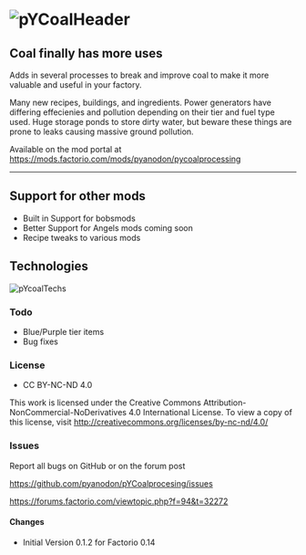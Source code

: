 # ![pYCoalHeader](http://i.imgur.com/StlIACh.jpg "pY Coal Processing")

## Coal finally has more uses

Adds in several processes to break and improve coal to make it more valuable and useful in your factory.

Many new recipes, buildings, and ingredients. Power generators have differing effecienies and pollution depending on their tier and fuel type used. Huge storage ponds to store dirty water, but beware these things are prone to leaks causing massive ground pollution.

Available on the mod portal at <https://mods.factorio.com/mods/pyanodon/pycoalprocessing>

-----

## Support for other mods

* Built in Support for bobsmods
* Better Support for Angels mods coming soon
* Recipe tweaks to various mods

## Technologies

![pYcoalTechs](http://i.imgur.com/ls3FQ8G.jpg "Technologies")

### Todo

* Blue/Purple tier items
* Bug fixes

### License

* CC BY-NC-ND 4.0

This work is licensed under the Creative Commons Attribution-NonCommercial-NoDerivatives 4.0 International License. To view a copy of this license, visit <http://creativecommons.org/licenses/by-nc-nd/4.0/>

### Issues

Report all bugs on GitHub or on the forum post

<https://github.com/pyanodon/pYCoalprocesing/issues>

<https://forums.factorio.com/viewtopic.php?f=94&t=32272>

#### Changes

* Initial Version 0.1.2 for Factorio 0.14
